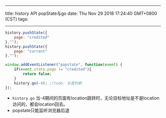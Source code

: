 
---
title: history API popState与go 
date: Thu Nov 29 2018 17:24:40 GMT+0800 (CST)
tags:

---

```js
history.pushState({
    page: "credited"
},"");
history.pushState({
    page: "current"
},"");

window.addEventListener("popstate", function(event) {
    if(event.state.page != "credited"){
        return false;
    }
    history.go(-4); //todo: 长度判断
});
```
- `history.go` 当-4期间的页面有location跳转时，无论目标地址是不是location访问的，都会location回去。
- popstate只能监听浏览器后退